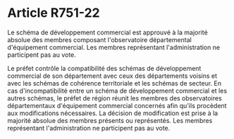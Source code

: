 # Article R751-22

Le schéma de développement commercial est approuvé à la majorité absolue des membres composant l'observatoire départemental d'équipement commercial. Les membres représentant l'administration ne participent pas au vote.

Le préfet contrôle la compatibilité des schémas de développement commercial de son département avec ceux des départements voisins et avec les schémas de cohérence territoriale et les schémas de secteur. En cas d'incompatibilité entre un schéma de développement commercial et les autres schémas, le préfet de région réunit les membres des observatoires départementaux d'équipement commercial concernés afin qu'ils procèdent aux modifications nécessaires. La décision de modification est prise à la majorité absolue des membres présents ou représentés. Les membres représentant l'administration ne participent pas au vote.
